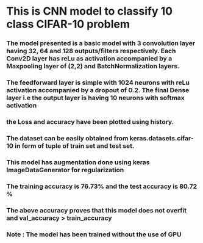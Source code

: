 # This is CNN model to classify 10 class CIFAR-10 problem
### The model presented is a basic model with 3 convolution layer having 32, 64 and 128 outputs/filters respectively. Each Conv2D layer has reLu as activation accompanied by a Maxpooling layer of (2,2) and BatchNormalization layers.
### The feedforward layer is simple with 1024 neurons with reLu activation accompanied by a dropout of 0.2. The final Dense layer i.e the output layer is having 10 neurons with softmax activation
### the Loss and accuracy have been plotted using history.
### The dataset can be easily obtained from keras.datasets.cifar-10 in form of tuple of train set and test set.
### This model has augmentation done using keras ImageDataGenerator for regularization
### The training accuracy is 76.73% and the test accuracy is 80.72 % 
### The above accuracy proves that this model does not overfit and val_accuracy > train_accuracy
### Note : The model has been trained without the use of GPU
